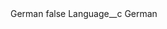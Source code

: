 <?xml version="1.0" encoding="UTF-8"?>
<CustomMetadata xmlns="http://soap.sforce.com/2006/04/metadata" xmlns:xsi="http://www.w3.org/2001/XMLSchema-instance" xmlns:xsd="http://www.w3.org/2001/XMLSchema">
    <label>German</label>
    <protected>false</protected>
    <values>
        <field>Language__c</field>
        <value xsi:type="xsd:string">German</value>
    </values>
</CustomMetadata>
